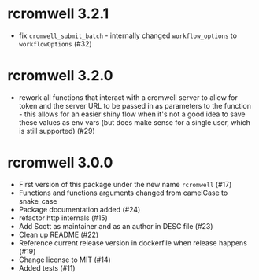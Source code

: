 # rcromwell 3.2.1

* fix `cromwell_submit_batch` - internally changed `workflow_options` to `workflowOptions` (#32)

# rcromwell 3.2.0

* rework all functions that interact with a cromwell server to allow for token and the server URL to be passed in as parameters to the function - this allows for an easier shiny flow when it's not a good idea to save these values as env vars (but does make sense for a single user, which is still supported) (#29)

# rcromwell 3.0.0

* First version of this package under the new name `rcromwell` (#17)
* Functions and functions arguments changed from camelCase to snake_case
* Package documentation added (#24)
* refactor http internals (#15)
* Add Scott as maintainer and as an author in DESC file (#23)
* Clean up README (#22)
* Reference current release version in dockerfile when release happens (#19)
* Change license to MIT (#14)
* Added tests (#11)
